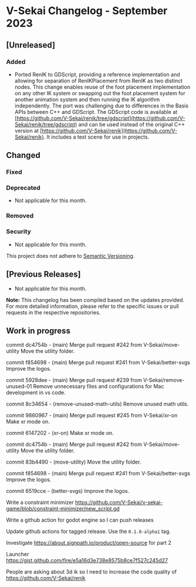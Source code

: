 # V-Sekai Changelog - September 2023

## [Unreleased]

### Added

- Ported RenIK to GDScript, providing a reference implementation and allowing for separation of RenIKPlacement from RenIK as two distinct nodes. This change enables reuse of the foot placement implementation on any other IK system or swapping out the foot placement system for another animation system and then running the IK algorithm independently. The port was challenging due to differences in the Basis APIs between C++ and GDScript. The GDScript code is available at [https://github.com/V-Sekai/renik/tree/gdscript](https://github.com/V-Sekai/renik/tree/gdscript) and can be used instead of the original C++ version at [https://github.com/V-Sekai/renik](https://github.com/V-Sekai/renik). It includes a test scene for use in projects.

## Changed

### Fixed

### Deprecated

- Not applicable for this month.

### Removed

### Security

- Not applicable for this month.

This project does not adhere to [Semantic Versioning](https://semver.org/spec/v2.0.0.html).

## [Previous Releases]

- Not applicable for this month.

**Note:** This changelog has been compiled based on the updates provided. For more detailed information, please refer to the specific issues or pull requests in the respective repositories.

## Work in progress

commit dc4754b - (main) Merge pull request #242 from V-Sekai/move-utility
Move the utility folder.

commit f854698 - (main) Merge pull request #241 from V-Sekai/better-svgs
Improve the logos.

commit 5928dee - (main) Merge pull request #239 from V-Sekai/remove-unused-01
Remove unnecessary files and configurations for Mac development in vs code.

commit 8c34654 - (remove-unused-math-utils) Remove unused math utils.

commit 9860967 - (main) Merge pull request #245 from V-Sekai/xr-on
Make xr mode on.

commit 6147202 - (xr-on) Make xr mode on.

commit dc4754b - (main) Merge pull request #242 from V-Sekai/move-utility
Move the utility folder.

commit 83b4490 - (move-utility) Move the utility folder.

commit f854698 - (main) Merge pull request #241 from V-Sekai/better-svgs
Improve the logos.

commit 6519cce - (better-svgs) Improve the logos.

Write a constraint minimizer https://github.com/V-Sekai/v-sekai-game/blob/constraint-minimizer/new_script.gd

Write a github action for godot engine so I can push releases

Update github actions for tagged release. Use the `0.1.0-alpha1` tag.

Investigate https://about.signpath.io/product/open-source for part 2

Launcher https://gist.github.com/fire/e5a16d3e738e8575b8ce7f527c245d27

People are asking about 3d ik so I need to increase the code quality of https://github.com/V-Sekai/renik
